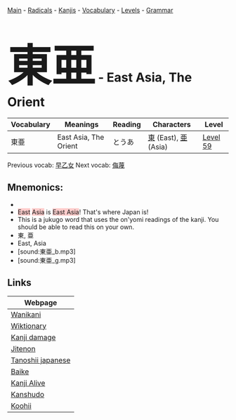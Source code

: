 <style> bigfont {font-size: 100px}</style>
[Main](../README.md) -
[Radicals](../radicals.md) -
[Kanjis](../kanjis.md) -
[Vocabulary](../vocabulary.md) -
[Levels](../levels.md) -
[Grammar](../grammar.md)
# <bigfont> 東亜</bigfont> - East Asia, The Orient 

| Vocabulary | Meanings | Reading | Characters | Level |
| --- | --- | --- | --- | --- |
| 東亜 | East Asia, The Orient | とうあ |  [東](../kanjis/東.md) (East), [亜](../kanjis/亜.md) (Asia) | [Level 59](../levels/wk_level59.md) |

Previous vocab: [早乙女](早乙女.md) Next vocab: [侮蔑](侮蔑.md) 

## Mnemonics:

* 
* <span style="background-color:#ffcccb"> East</span> <span style="background-color:#ffcccb"> Asia</span> is <span style="background-color:#ffcccb"> East Asia</span>! That's where Japan is!
* This is a jukugo word that uses the on'yomi readings of the kanji. You should be able to read this on your own.
* 東, 亜
* East, Asia
* [sound:東亜_b.mp3]
* [sound:東亜_g.mp3]


## Links 

| Webpage |
| --- |
| [Wanikani          ](https://www.wanikani.com/kanji/東亜) |
| [Wiktionary        ](https://en.wiktionary.org/wiki/東亜) |
| [Kanji damage      ](http://www.kanjidamage.com/kanji/search?utf8=✓&q=東亜) |
| [Jitenon           ](https://jitenon.com/kanji/東亜) |
| [Tanoshii japanese ](https://www.tanoshiijapanese.com/dictionary/kanji.cfm?k=東亜) |
| [Baike             ](https://baike.baidu.com/item/東亜) |
| [Kanji Alive       ](https://app.kanjialive.com/東亜) |
| [Kanshudo          ](https://www.kanshudo.com/searchmn?q=東亜) |
| [Koohii            ](https://kanji.koohii.com/study/kanji/東亜) |
